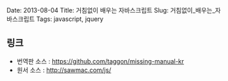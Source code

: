 
Date: 2013-08-04
Title: 거침없이 배우는 자바스크립트
Slug: 거침없이_배우는_자바스크립트
Tags: javascript, jquery

## 링크
- 번역판 소스 : <https://github.com/taggon/missing-manual-kr>
- 원서 소스 : <http://sawmac.com/js/>
